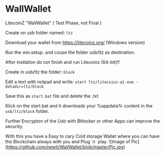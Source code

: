 # WallWallet

LitecoinZ "WallWallet" ( Test Phase, not Final )

Create on usb folder named: ```ltz```

Download your wallet from https://litecoinz.org/ (Windows version)

Run the win.setup. and couse the folder usb/ltz as destination.

After instlation do not finish and run Litecoinz (64-bit)!!

Create in usb/ltz the folder: ```block```
 
Edit a text with notpad and write: ``` start ltz/litecoinz-qt.exe -datadir=ltz/block ```

Save this as ```start.bat``` file and delete the .txt

Klick on the start.bat and it downloads your %appdata% content in the ```usb/ltz/block``` folder.

Further Encrypton of the Usb with Bitlocker or other Apps can improve the security.


With this you have a Easy to cary Cold storage Wallet where you can have the Blockchain always with you and Plug ´n´ play.
![Image of Pic]
(https://github.com/newtl/WallWallet/blob/master/Pic.jpg)
